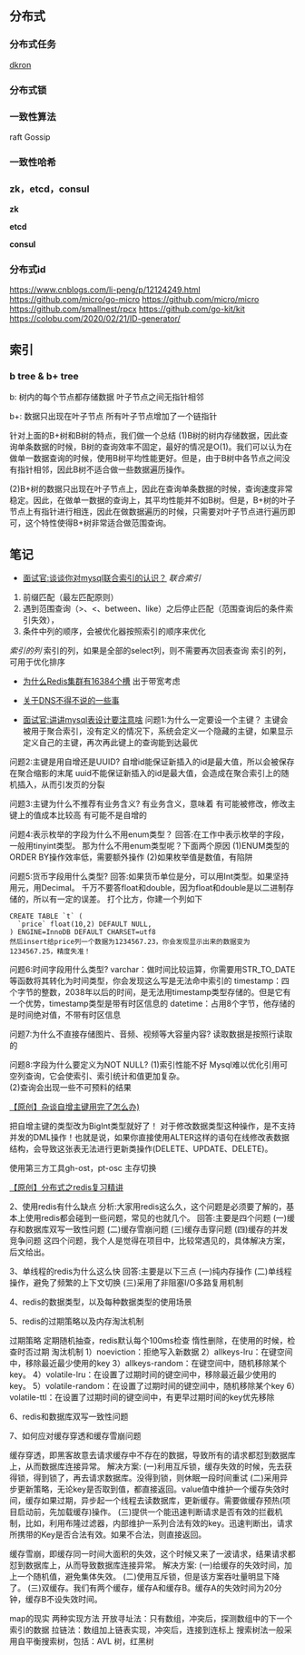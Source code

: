 ## 分布式
### 分布式任务
[dkron](https://github.com/distribworks/dkron)


### 分布式锁

### 一致性算法
raft
Gossip

### 一致性哈希

### zk，etcd，consul
**zk**

**etcd**

**consul**



### 分布式id
https://www.cnblogs.com/li-peng/p/12124249.html
https://github.com/micro/go-micro
https://github.com/micro/micro
https://github.com/smallnest/rpcx
https://github.com/go-kit/kit
https://colobu.com/2020/02/21/ID-generator/



## 索引
### b tree & b+ tree
b:
树内的每个节点都存储数据
叶子节点之间无指针相邻

b+:
数据只出现在叶子节点
所有叶子节点增加了一个链指针

针对上面的B+树和B树的特点，我们做一个总结
(1)B树的树内存储数据，因此查询单条数据的时候，B树的查询效率不固定，最好的情况是O(1)。我们可以认为在做单一数据查询的时候，使用B树平均性能更好。但是，由于B树中各节点之间没有指针相邻，因此B树不适合做一些数据遍历操作。

(2)B+树的数据只出现在叶子节点上，因此在查询单条数据的时候，查询速度非常稳定。因此，在做单一数据的查询上，其平均性能并不如B树。但是，B+树的叶子节点上有指针进行相连，因此在做数据遍历的时候，只需要对叶子节点进行遍历即可，这个特性使得B+树非常适合做范围查询。




## 笔记
- [面试官:谈谈你对mysql联合索引的认识？](https://www.cnblogs.com/rjzheng/p/12557314.html)
*联合索引*
1. 前缀匹配（最左匹配原则）
2. 遇到范围查询（>、<、between、like）之后停止匹配（范围查询后的条件索引失效），
3. 条件中列的顺序，会被优化器按照索引的顺序来优化

*索引的列*
索引的列，如果是全部的select列，则不需要再次回表查询
索引的列，可用于优化排序





- [为什么Redis集群有16384个槽](https://www.cnblogs.com/rjzheng/p/11430592.html)
出于带宽考虑




- [关于DNS不得不说的一些事](https://www.cnblogs.com/rjzheng/p/11395695.html)

- [面试官:讲讲mysql表设计要注意啥](https://www.cnblogs.com/rjzheng/p/11174714.html)
问题1:为什么一定要设一个主键？
	主键会被用于聚合索引，没有定义的情况下，系统会定义一个隐藏的主键，如果显示定义自己的主键，再次再此键上的查询能到达最优

问题2:主键是用自增还是UUID?
	自增id能保证新插入的id是最大值，所以会被保存在聚合缩影的末尾
	uuid不能保证新插入的id是最大值，会造成在聚合索引上的随机插入，从而引发页的分裂

问题3:主键为什么不推荐有业务含义?
	有业务含义，意味着
	有可能被修改，修改主键上的值成本比较高
	有可能不是自增的

问题4:表示枚举的字段为什么不用enum类型？
	回答:在工作中表示枚举的字段，一般用tinyint类型。
	那为什么不用enum类型呢？下面两个原因
	(1)ENUM类型的ORDER BY操作效率低，需要额外操作
	(2)如果枚举值是数值，有陷阱	

问题5:货币字段用什么类型?
	回答:如果货币单位是分，可以用Int类型。如果坚持用元，用Decimal。
	千万不要答float和double，因为float和double是以二进制存储的，所以有一定的误差。
	打个比方，你建一个列如下

	CREATE TABLE `t` (
	  `price` float(10,2) DEFAULT NULL,
	) ENGINE=InnoDB DEFAULT CHARSET=utf8
	然后insert给price列一个数据为1234567.23，你会发现显示出来的数据变为1234567.25，精度失准！

问题6:时间字段用什么类型?
	varchar：做时间比较运算，你需要用STR_TO_DATE等函数将其转化为时间类型，你会发现这么写是无法命中索引的
	timestamp：四个字节的整数，2038年以后的时间，是无法用timestamp类型存储的。但是它有一个优势，timestamp类型是带有时区信息的
	datetime：占用8个字节，他存储的是时间绝对值，不带有时区信息

问题7:为什么不直接存储图片、音频、视频等大容量内容?
	读取数据是按照行读取的

问题8:字段为什么要定义为NOT NULL?
	(1)索引性能不好
	Mysql难以优化引用可空列查询，它会使索引、索引统计和值更加复杂。	
	(2)查询会出现一些不可预料的结果



[【原创】杂谈自增主键用完了怎么办)](https://www.cnblogs.com/rjzheng/p/10669043.html)

把自增主键的类型改为BigInt类型就好了！
对于修改数据类型这种操作，是不支持并发的DML操作！也就是说，如果你直接使用ALTER这样的语句在线修改表数据结构，会导致这张表无法进行更新类操作(DELETE、UPDATE、DELETE)。

使用第三方工具gh-ost，pt-osc
主存切换




[【原创】分布式之redis复习精讲](https://www.cnblogs.com/rjzheng/p/9096228.html)

2、使用redis有什么缺点
分析:大家用redis这么久，这个问题是必须要了解的，基本上使用redis都会碰到一些问题，常见的也就几个。
回答:主要是四个问题
(一)缓存和数据库双写一致性问题
(二)缓存雪崩问题
(三)缓存击穿问题
(四)缓存的并发竞争问题
这四个问题，我个人是觉得在项目中，比较常遇见的，具体解决方案，后文给出。


3、单线程的redis为什么这么快
回答:主要是以下三点
(一)纯内存操作
(二)单线程操作，避免了频繁的上下文切换
(三)采用了非阻塞I/O多路复用机制


4、redis的数据类型，以及每种数据类型的使用场景

5、redis的过期策略以及内存淘汰机制

过期策略
	定期随机抽查，redis默认每个100ms检查
	惰性删除，在使用的时候，检查时否过期
淘汰机制
	1）noeviction：拒绝写入新数据
	2）allkeys-lru：在键空间中，移除最近最少使用的key
	3）allkeys-random：在键空间中，随机移除某个key。
	4）volatile-lru：在设置了过期时间的键空间中，移除最近最少使用的key。
	5）volatile-random：在设置了过期时间的键空间中，随机移除某个key
	6）volatile-ttl：在设置了过期时间的键空间中，有更早过期时间的key优先移除


6、redis和数据库双写一致性问题


7、如何应对缓存穿透和缓存雪崩问题

缓存穿透，即黑客故意去请求缓存中不存在的数据，导致所有的请求都怼到数据库上，从而数据库连接异常。
解决方案:
(一)利用互斥锁，缓存失效的时候，先去获得锁，得到锁了，再去请求数据库。没得到锁，则休眠一段时间重试
(二)采用异步更新策略，无论key是否取到值，都直接返回。value值中维护一个缓存失效时间，缓存如果过期，异步起一个线程去读数据库，更新缓存。需要做缓存预热(项目启动前，先加载缓存)操作。
(三)提供一个能迅速判断请求是否有效的拦截机制，比如，利用布隆过滤器，内部维护一系列合法有效的key。迅速判断出，请求所携带的Key是否合法有效。如果不合法，则直接返回。

缓存雪崩，即缓存同一时间大面积的失效，这个时候又来了一波请求，结果请求都怼到数据库上，从而导致数据库连接异常。
解决方案:
(一)给缓存的失效时间，加上一个随机值，避免集体失效。
(二)使用互斥锁，但是该方案吞吐量明显下降了。
(三)双缓存。我们有两个缓存，缓存A和缓存B。缓存A的失效时间为20分钟，缓存B不设失效时间。




map的现实
两种实现方法
开放寻址法：只有数组，冲突后，探测数组中的下一个索引的数据
拉链法：数组加上链表实现，冲突后，连接到连标上
搜索树法一般采用自平衡搜索树，包括：AVL 树，红黑树







